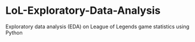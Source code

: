 # LoL-Exploratory-Data-Analysis
Exploratory data analysis (EDA) on League of Legends game statistics using Python
